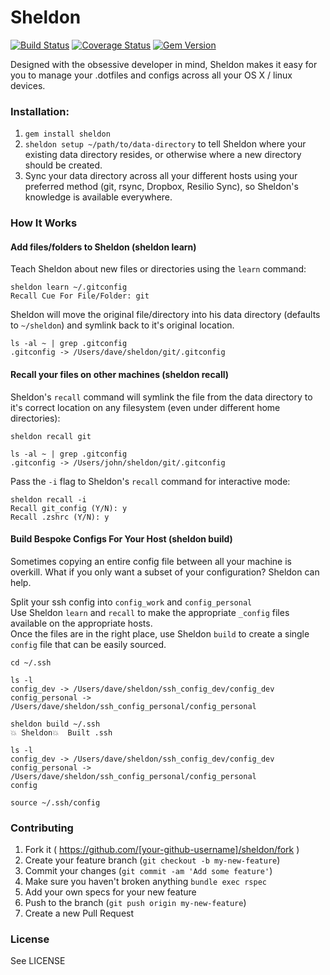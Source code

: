 # Sheldon
[![Build Status](https://travis-ci.org/dvjones89/sheldon.svg?branch=master)](https://travis-ci.org/dvjones89/sheldon)
[![Coverage Status](https://coveralls.io/repos/github/dvjones89/sheldon/badge.svg?branch=master)](https://coveralls.io/github/dvjones89/sheldon?branch=master)
[![Gem Version](https://badge.fury.io/rb/sheldon.svg)](https://badge.fury.io/rb/sheldon)

Designed with the obsessive developer in mind, Sheldon makes it easy for you to manage your .dotfiles and configs across all your OS X / linux devices.  

### Installation:
1) `gem install sheldon`
2) `sheldon setup ~/path/to/data-directory` to tell Sheldon where your existing data directory resides, or otherwise where a new directory should be created.
3) Sync your data directory across all your different hosts using your preferred method (git, rsync, Dropbox, Resilio Sync), so Sheldon's knowledge is available everywhere.

### How It Works
#### Add files/folders to Sheldon (sheldon learn)
Teach Sheldon about new files or directories using the `learn` command:
```shell
sheldon learn ~/.gitconfig
Recall Cue For File/Folder: git
```

Sheldon will move the original file/directory into his data directory (defaults to `~/sheldon`) and symlink back to it's original location.
```shell
ls -al ~ | grep .gitconfig
.gitconfig -> /Users/dave/sheldon/git/.gitconfig
```

#### Recall your files on other machines (sheldon recall)
Sheldon's `recall` command will symlink the file from the data directory to it's correct location on any filesystem (even under different home directories):

```shell
sheldon recall git

ls -al ~ | grep .gitconfig
.gitconfig -> /Users/john/sheldon/git/.gitconfig
```

Pass the `-i` flag to Sheldon's `recall` command for interactive mode:
```shell
sheldon recall -i
Recall git_config (Y/N): y
Recall .zshrc (Y/N): y
```

#### Build Bespoke Configs For Your Host (sheldon build)
Sometimes copying an entire config file between all your machine is overkill. What if you only want a subset of your configuration? Sheldon can help.

Split your ssh config into `config_work` and `config_personal`  
Use Sheldon `learn` and `recall` to make the appropriate `_config` files available on the appropriate hosts.  
Once the files are in the right place, use Sheldon `build` to create a single `config` file that can be easily sourced.

```shell
cd ~/.ssh

ls -l
config_dev -> /Users/dave/sheldon/ssh_config_dev/config_dev
config_personal -> /Users/dave/sheldon/ssh_config_personal/config_personal

sheldon build ~/.ssh
💥 Sheldon💥  Built .ssh

ls -l
config_dev -> /Users/dave/sheldon/ssh_config_dev/config_dev
config_personal -> /Users/dave/sheldon/ssh_config_personal/config_personal
config

source ~/.ssh/config
```

### Contributing

1. Fork it ( https://github.com/[your-github-username]/sheldon/fork )
2. Create your feature branch (`git checkout -b my-new-feature`)
3. Commit your changes (`git commit -am 'Add some feature'`)
4. Make sure you haven't broken anything `bundle exec rspec`
5. Add your own specs for your new feature
6. Push to the branch (`git push origin my-new-feature`)
7. Create a new Pull Request

### License
See LICENSE
